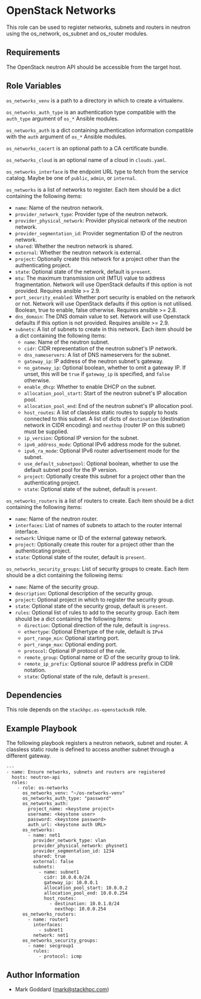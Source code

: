 OpenStack Networks
==================

This role can be used to register networks, subnets and routers in neutron
using the os\_network, os\_subnet and os\_router modules.

Requirements
------------

The OpenStack neutron API should be accessible from the target host.

Role Variables
--------------

`os_networks_venv` is a path to a directory in which to create a virtualenv.

`os_networks_auth_type` is an authentication type compatible with the
`auth_type` argument of `os_*` Ansible modules.

`os_networks_auth` is a dict containing authentication information
compatible with the `auth` argument of `os_*` Ansible modules.

`os_networks_cacert` is an optional path to a CA certificate bundle.

`os_networks_cloud` is an optional name of a cloud in `clouds.yaml`.

`os_networks_interface` is the endpoint URL type to fetch from the service
catalog. Maybe be one of `public`, `admin`, or `internal`.

`os_networks` is a list of networks to register. Each item should be a
dict containing the following items:

- `name`: Name of the neutron network.
- `provider_network_type`: Provider type of the neutron network.
- `provider_physical_network`: Provider physical network of the neutron
  network.
- `provider_segmentation_id`: Provider segmentation ID of the neutron network.
- `shared`: Whether the neutron network is shared.
- `external`: Whether the neutron network is external.
- `project`: Optionally create this network for a project other than the
  authenticating project.
- `state`: Optional state of the network, default is `present`.
- `mtu`: The maximum transmission unit (MTU) value to address fragmentation.
  Network will use OpenStack defaults if this option is not provided.
  Requires ansible >= 2.9.
- `port_security_enabled`: Whether port security is enabled on the network
  or not. Network will use OpenStack defaults if this option is not utilised.
  Boolean, true to enable, false otherwise. Requires ansible >= 2.8.
- `dns_domain`: The DNS domain value to set. Network will use Openstack
  defaults if this option is not provided. Requires ansible >= 2.9.
- `subnets`: A list of subnets to create in this network. Each item should
   be a dict containing the following items:
   - `name`: Name of the neutron subnet.
   - `cidr`: CIDR representation of the neutron subnet's IP network.
   - `dns_nameservers`: A list of DNS nameservers for the subnet.
   - `gateway_ip`: IP address of the neutron subnet's gateway.
   - `no_gateway_ip`: Optional boolean, whether to omit a gateway IP. If unset,
     this will be `true` if `gateway_ip` is specified, and `false` otherwise.
   - `enable_dhcp`: Whether to enable DHCP on the subnet.
   - `allocation_pool_start`: Start of the neutron subnet's IP allocation
     pool.
   - `allocation_pool_end`: End of the neutron subnet's IP allocation pool.
   - `host_routes`: A list of classless static routes to supply to hosts
     connected to this subnet. A list of dicts of `destination`
     (destination network in CIDR encoding) and `nexthop`
     (router IP on this subnet) must be supplied.
   - `ip_version`: Optional IP version for the subnet.
   - `ipv6_address_mode`: Optional IPv6 address mode for the subnet.
   - `ipv6_ra_mode`: Optional IPv6 router advertisement mode for the subnet.
   - `use_default_subnetpool`: Optional boolean, whether to use the default
     subnet pool for the IP version.
   - `project`: Optionally create this subnet for a project other than the
     authenticating project.
   - `state`: Optional state of the subnet, default is `present`.

`os_networks_routers` is a list of routers to create. Each item should be a
dict containing the following items:

- `name`: Name of the neutron router.
- `interfaces`: List of names of subnets to attach to the router
  internal interface.
- `network`: Unique name or ID of the external gateway network.
- `project`: Optionally create this router for a project other than the
  authenticating project.
- `state`: Optional state of the router, default is `present`.


`os_networks_security_groups`: List of security groups to create.
Each item should be a dict containing the following items:
- `name`: Name of the security group.
- `description`: Optional description of the security group.
- `project`: Optional project in which to register the security group.
- `state`: Optional state of the security group, default is `present`.
- `rules`: Optional list of rules to add to the security group. Each item
  should be a dict containing the following items:
  - `direction`: Optional direction of the rule, default is `ingress`.
  - `ethertype`: Optional Ethertype of the rule, default is `IPv4`
  - `port_range_min`: Optional starting port.
  - `port_range_max`: Optional ending port.
  - `protocol`: Optional IP protocol of the rule.
  - `remote_group`: Optional name or ID of the security group to link.
  - `remote_ip_prefix`: Optional source IP address prefix in CIDR notation.
  - `state`: Optional state of the rule, default is `present`.

Dependencies
------------

This role depends on the `stackhpc.os-openstacksdk` role.

Example Playbook
----------------

The following playbook registers a neutron network, subnet and router.
A classless static route is defined to access another subnet through a
different gateway.

    ---
    - name: Ensure networks, subnets and routers are registered
      hosts: neutron-api
      roles:
        - role: os-networks
          os_networks_venv: "~/os-networks-venv"
          os_networks_auth_type: "password"
          os_networks_auth:
            project_name: <keystone project>
            username: <keystone user>
            password: <keystone password>
            auth_url: <keystone auth URL>
          os_networks:
            - name: net1
              provider_network_type: vlan
              provider_physical_network: physnet1
              provider_segmentation_id: 1234
              shared: true
              external: false
              subnets:
                - name: subnet1
                  cidr: 10.0.0.0/24
                  gateway_ip: 10.0.0.1
                  allocation_pool_start: 10.0.0.2
                  allocation_pool_end: 10.0.0.254
                  host_routes:
                    - destination: 10.0.1.0/24
                      nexthop: 10.0.0.254
          os_networks_routers:
            - name: router1
              interfaces:
                - subnet1
              network: net1
          os_networks_security_groups:
            - name: secgroup1
              rules:
                - protocol: icmp

Author Information
------------------

- Mark Goddard (<mark@stackhpc.com>)
